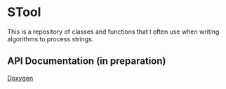 # STool

This is a repository of classes and functions that I often use when writing algorithms to process strings.  

## API Documentation (in preparation)

[Doxygen](https://TNishimoto.github.io/stool/html/index.html)